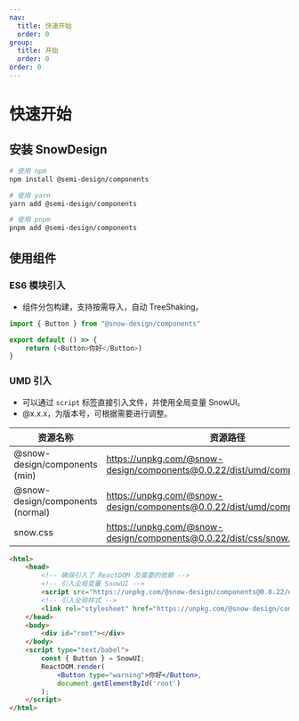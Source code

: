 ```yaml
---
nav:
  title: 快速开始
  order: 0
group:
  title: 开始
  order: 0
order: 0
---
```


# 快速开始


## 安装 SnowDesign

```bash
# 使用 npm
npm install @semi-design/components

# 使用 yarn
yarn add @semi-design/components

# 使用 pnpm
pnpm add @semi-design/components
```

## 使用组件


### ES6 模块引入

- 组件分包构建，支持按需导入，自动 TreeShaking。

```js
import { Button } from "@snow-design/components"

export default () => {
    return (<Button>你好</Button>)
}
```

### UMD 引入

- 可以通过 `script` 标签直接引入文件，并使用全局变量 SnowUI。
- @x.x.x，为版本号，可根据需要进行调整。

| 资源名称                         | 资源路径                                                     |
| -------------------------------- | ------------------------------------------------------------ |
| @snow-design/components (min)    | https://unpkg.com/@snow-design/components@0.0.22/dist/umd/components.js |
| @snow-design/components (normal) | https://unpkg.com/@snow-design/components@0.0.22/dist/umd/components.min.js |
| snow.css                         | https://unpkg.com/@snow-design/components@0.0.22/dist/css/snow.css |

```html
<html>
    <head>
        <!-- 确保引入了 ReactDOM 及需要的依赖 -->
        <!-- 引入全局变量 SnowUI -->
        <script src="https://unpkg.com/@snow-design/components@0.0.22/dist/umd/components.js"></script>
		<!-- 引入全局样式 -->
        <link rel="stylesheet" href="https://unpkg.com/@snow-design/components@0.0.22/dist/css/snow.css">
    </head>
    <body>
        <div id="root"></div>
    </body>
    <script type="text/babel">
        const { Button } = SnowUI;
        ReactDOM.render(
            <Button type="warning">你好</Button>,
            document.getElementById('root')
        );
    </script>
</html>
```

